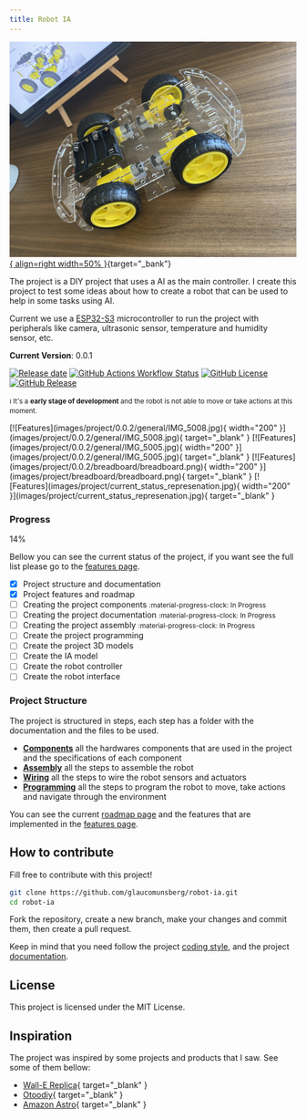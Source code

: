 ```yaml
---
title: Robot IA
---
```



[![Chassis](images/project/current_status_represenation.jpg){ align=right width=50% }](images/project/current_status_represenation.jpg){target="_bank"}


The project is a DIY project that uses a AI as the main controller. I create this project to test some ideas about how to create a robot that can be used to help in some tasks using AI. 

Current we use a [ESP32-S3](https://www.espressif.com/en/products/socs/esp32s3) microcontroller to run the project with peripherals like camera, ultrasonic sensor, temperature and humidity sensor, etc.

**Current Version**: 0.0.1

[![Release date](https://img.shields.io/github/release-date/glaucomunsberg/robot-ia)](https://github.com/glaucomunsberg/robot-ia/releases)
[![GitHub Actions Workflow Status](https://img.shields.io/github/actions/workflow/status/glaucomunsberg/robot-ia/pages%2Fpages-build-deployment)](https://github.com/glaucomunsberg/robot-ia/actions/workflows/pages/pages-build-deployment)
[![GitHub License](https://img.shields.io/github/license/glaucomunsberg/robot-ia)](https://github.com/glaucomunsberg/robot-ia/blob/main/LICENSE)
[![GitHub Release](https://img.shields.io/github/v/release/glaucomunsberg/robot-ia)](https://github.com/glaucomunsberg/robot-ia/releases)

<small>:information_source: It's a <b>early stage of development</b> and the robot is not able to move or take actions at this moment.</small>

<div class="grid-center" markdown>
[![Features](images/project/0.0.2/general/IMG_5008.jpg){ width="200" }](images/project/0.0.2/general/IMG_5008.jpg){ target="_blank" }
[![Features](images/project/0.0.2/general/IMG_5005.jpg){ width="200" }](images/project/0.0.2/general/IMG_5005.jpg){ target="_blank" }
[![Features](images/project/0.0.2/breadboard/breadboard.png){ width="200" }](images/project/breadboard/breadboard.png){ target="_blank" }
[![Features](images/project/current_status_represenation.jpg){ width="200" }](images/project/current_status_represenation.jpg){ target="_blank" }
</div>

### Progress

<div class="progress-bar-container">
    <div class="progress-bar" style="width: 14%;">14%</div>
</div>

Bellow you can see the current status of the project, if you want see the full list please go to the [features page](project/features.md).

- [x] Project structure and documentation
- [x] Project features and roadmap
- [ ] Creating the project components <small>:material-progress-clock: In Progress</small>
- [ ] Creating the project documentation  <small>:material-progress-clock: In Progress</small>
- [ ] Creating the project assembly <small>:material-progress-clock: In Progress</small>
- [ ] Create the project programming
- [ ] Create the project 3D models
- [ ] Create the IA model
- [ ] Create the robot controller
- [ ] Create the robot interface

### Project Structure

The project is structured in steps, each step has a folder with the documentation and the files to be used.

- **[Components](components/index.md)** all the hardwares components that are used in the project and the specifications of each component
- **[Assembly](assembly/index.md)** all the steps to assemble the robot
- **[Wiring](wiring/index.md)** all the steps to wire the robot sensors and actuators
- **[Programming](programming/index.md)** all the steps to program the robot to move, take actions and navigate through the environment

You can see the current [roadmap page](project/roadmap.md) and the features that are implemented in the [features page](project/features.md).


## How to contribute

Fill free to contribute with this project! 

```bash
git clone https://github.com/glaucomunsberg/robot-ia.git
cd robot-ia
```

Fork the repository, create a new branch, make your changes and commit them, then create a pull request.

Keep in mind that you need follow the project [coding style](project/coding-style.md), and the project [documentation](project/documentation.md).

## License

This project is licensed under the MIT License.

## Inspiration

The project was inspired by some projects and products that I saw. See some of them bellow:

- [Wall-E Replica](https://wired.chillibasket.com/3d-printed-wall-e/){ target="_blank" }
- [Otoodiy](https://www.ottodiy.com/){ target="_blank" }
- [Amazon Astro](https://www.amazon.com/Introducing-Amazon-Astro/dp/B078NSDFSB){ target="_blank" }

